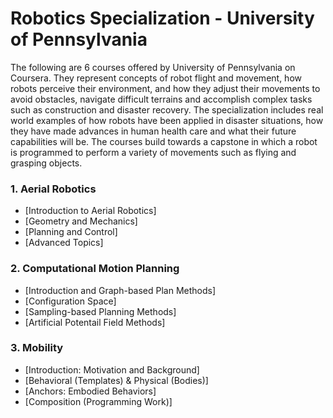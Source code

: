 # Robotics Specialization - University of Pennsylvania

The following are 6 courses offered by University of Pennsylvania on Coursera. They represent concepts of robot flight and movement, how robots perceive their environment, and how they adjust their movements to avoid obstacles, navigate difficult terrains and accomplish complex tasks such as construction and disaster recovery.
The specialization includes real world examples of how robots have been applied in disaster situations, how they have made advances in human health care and what their future capabilities will be. The courses build towards a capstone in which a robot is programmed to perform a variety of movements such as flying and grasping objects.

### 1. Aerial Robotics
  * [Introduction to Aerial Robotics]
  * [Geometry and Mechanics]
  * [Planning and Control]
  * [Advanced Topics]

### 2. Computational Motion Planning
  * [Introduction and Graph-based Plan Methods]
  * [Configuration Space]
  * [Sampling-based Planning Methods]
  * [Artificial Potentail Field Methods]

### 3. Mobility
  * [Introduction: Motivation and Background]
  * [Behavioral (Templates) & Physical (Bodies)]
  * [Anchors: Embodied Behaviors]
  * [Composition (Programming Work)]

